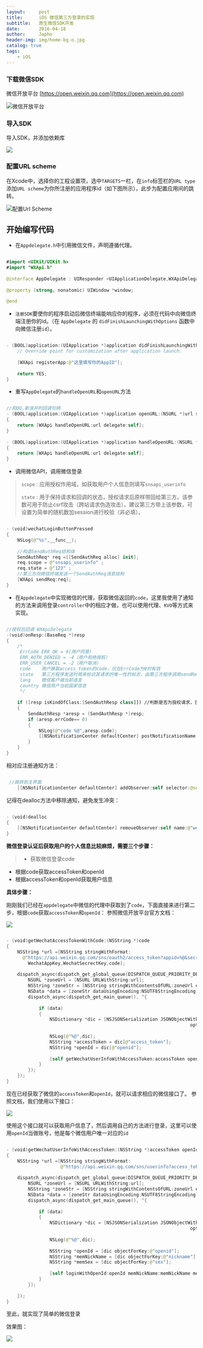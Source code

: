 ```yaml
---
layout:     post
title:      iOS 微信第三方登录的实现 
subtitle:   原生微信SDK开发
date:       2016-04-18
author:     Japho
header-img: img/home-bg-o.jpg
catalog: true
tags:
    - iOS
---
```


### 下载微信SDK

微信开放平台 [https://open.weixin.qq.com](https://open.weixin.qq.com)

![微信开放平台](http://upload-images.jianshu.io/upload_images/1269906-03c3fafce683fa65.png?imageMogr2/auto-orient/strip%7CimageView2/2/w/1240)

### 导入SDK

导入SDK，并添加依赖库

![](http://upload-images.jianshu.io/upload_images/1269906-4e5a0e9baf265421.png?imageMogr2/auto-orient/strip%7CimageView2/2/w/1240)

### 配置URL scheme

在Xcode中，选择你的工程设置项，选中`TARGETS`一栏，在`info`标签栏的`URL type`添加`URL scheme`为你所注册的应用程序id（如下图所示），此步为配置应用间的跳转。

![配置Url Scheme](http://upload-images.jianshu.io/upload_images/1269906-c20b3c9b67a92432.png?imageMogr2/auto-orient/strip%7CimageView2/2/w/1240)

## 开始编写代码

- 在`Appdelegate.h`中引用微信文件，声明遵循代理。

```swift

#import <UIKit/UIKit.h>  
#import "WXApi.h"  
  
@interface AppDelegate : UIResponder <UIApplicationDelegate,WXApiDelegate>  
  
@property (strong, nonatomic) UIWindow *window;  
  
@end


```

- `注册SDK`要使你的程序启动后微信终端能响应你的程序，必须在代码中向微信终端注册你的id。（在 `AppDelegate` 的 `didFinishLaunchingWithOptions` 函数中向微信注册`id`）。


```swift

- (BOOL)application:(UIApplication *)application didFinishLaunchingWithOptions:(NSDictionary *)launchOptions {  
    // Override point for customization after application launch.  
      
    [WXApi registerApp:@"这里填写你的AppID"];  
      
    return YES;  
}  


```

- 重写`AppDelegate`的`handleOpenURL`和`openURL`方法


```swift

//和QQ,新浪并列回调句柄  
- (BOOL)application:(UIApplication *)application openURL:(NSURL *)url sourceApplication:(NSString *)sourceApplication annotation:(id)annotation  
{  
    return [WXApi handleOpenURL:url delegate:self];  
}  
  
- (BOOL)application:(UIApplication *)application handleOpenURL:(NSURL *)url  
{  
    return [WXApi handleOpenURL:url delegate:self];  
}  


```

- 调用微信API，调用微信登录

>`scope` : 应用授权作用域，如获取用户个人信息则填写`snsapi_userinfo`
>
>`state` : 用于保持请求和回调的状态，授权请求后原样带回给第三方。该参数可用于防止csrf攻击（跨站请求伪造攻击），建议第三方带上该参数，可设置为简单的随机数加session进行校验（非必填）。

```swift

- (void)wechatLoginButtonPressed  
{  
    NSLog(@"%s",__func__);  
      
    //构造SendAuthReq结构体  
    SendAuthReq* req =[[SendAuthReq alloc] init];  
    req.scope = @"snsapi_userinfo" ;  
    req.state = @"123" ;  
    //第三方向微信终端发送一个SendAuthReq消息结构  
    [WXApi sendReq:req];  
}  

```

- 在`Appdelegate`中实现微信的代理，获取微信返回的`code`，这里我使用了通知的方法来调用登录`controller`中的相应才做，也可以使用代理、`KVO`等方式来实现。

```swift

//授权后回调 WXApiDelegate  
-(void)onResp:(BaseReq *)resp  
{  
    /* 
     ErrCode ERR_OK = 0(用户同意) 
     ERR_AUTH_DENIED = -4（用户拒绝授权） 
     ERR_USER_CANCEL = -2（用户取消） 
     code    用户换取access_token的code，仅在ErrCode为0时有效 
     state   第三方程序发送时用来标识其请求的唯一性的标志，由第三方程序调用sendReq时传入，由微信终端回传，state字符串长度不能超过1K 
     lang    微信客户端当前语言 
     country 微信用户当前国家信息 
     */  
  
    if ([resp isKindOfClass:[SendAuthResp class]]) //判断是否为授权请求，否则与微信支付等功能发生冲突  
    {  
        SendAuthResp *aresp = (SendAuthResp *)resp;  
        if (aresp.errCode== 0)  
        {  
            NSLog(@"code %@",aresp.code);  
            [[NSNotificationCenter defaultCenter] postNotificationName:@"wechatDidLoginNotification" object:self userInfo:@{@"code":aresp.code}];  
        }  
    }  
}  


```

相对应注册通知方法：

```swift

 //跳转到主界面
    [[NSNotificationCenter defaultCenter] addObserver:self selector:@selector(wechatDidLoginNotification:) name:@"wechatDidLoginNotification" object:nil];


```

记得在dealloc方法中移除通知，避免发生冲突：


```swift

- (void)dealloc  
{  
    [[NSNotificationCenter defaultCenter] removeObserver:self name:@"wechatDidLoginNotification" object:nil];  
}  


```

**微信登录认证后获取用户的个人信息比较麻烦，需要三个步骤：**

>- 获取微信登录code
- 根据code获取accessToken和openId
- 根据accessToken和openId获取用户信息

**具体步骤：**

刚刚我们已经在`appdelegate`中微信的代理中获取到了`code`，下面直接来进行第二步，根据`code`获取`accessToken`和`openId`：
参照微信开放平台官方文档：

![](http://upload-images.jianshu.io/upload_images/1269906-afc238a8d21aac3e.png?imageMogr2/auto-orient/strip%7CimageView2/2/w/1240)

```swift

- (void)getWechatAccessTokenWithCode:(NSString *)code  
{  
    NSString *url =[NSString stringWithFormat:  
      @"https://api.weixin.qq.com/sns/oauth2/access_token?appid=%@&secret=%@&code=%@&grant_type=authorization_code",  
        WechatAppKey,WechatSecrectKey,code];  
      
    dispatch_async(dispatch_get_global_queue(DISPATCH_QUEUE_PRIORITY_DEFAULT, 0), ^{  
        NSURL *zoneUrl = [NSURL URLWithString:url];  
        NSString *zoneStr = [NSString stringWithContentsOfURL:zoneUrl encoding:NSUTF8StringEncoding error:nil];  
        NSData *data = [zoneStr dataUsingEncoding:NSUTF8StringEncoding];  
        dispatch_async(dispatch_get_main_queue(), ^{  
              
            if (data)  
            {  
                NSDictionary *dic = [NSJSONSerialization JSONObjectWithData:data   
                                                                    options:NSJSONReadingMutableContainers error:nil];  
                  
                NSLog(@"%@",dic);  
                NSString *accessToken = dic[@"access_token"];  
                NSString *openId = dic[@"openid"];  
                  
                [self getWechatUserInfoWithAccessToken:accessToken openId:openId];  
            }  
        });  
    });  
}  


```

现在已经获取了微信的`accessToken`和`openId`，就可以请求相应的微信接口了。
参照文档，我们使用以下接口：

![](http://upload-images.jianshu.io/upload_images/1269906-4350c96c94ce8487.png?imageMogr2/auto-orient/strip%7CimageView2/2/w/1240)

使用这个接口就可以获取用户信息了，然后调用自己的方法进行登录，这里可以使用`openId`当做账号，他是每个微信用户唯一对应的`id`

```swift

- (void)getWechatUserInfoWithAccessToken:(NSString *)accessToken openId:(NSString *)openId  
{  
    NSString *url =[NSString stringWithFormat:  
                    @"https://api.weixin.qq.com/sns/userinfo?access_token=%@&openid=%@",accessToken,openId];  
      
    dispatch_async(dispatch_get_global_queue(DISPATCH_QUEUE_PRIORITY_DEFAULT, 0), ^{  
        NSURL *zoneUrl = [NSURL URLWithString:url];  
        NSString *zoneStr = [NSString stringWithContentsOfURL:zoneUrl encoding:NSUTF8StringEncoding error:nil];  
        NSData *data = [zoneStr dataUsingEncoding:NSUTF8StringEncoding];  
        dispatch_async(dispatch_get_main_queue(), ^{  
              
            if (data)  
            {  
                NSDictionary *dic = [NSJSONSerialization JSONObjectWithData:data   
                                                                    options:NSJSONReadingMutableContainers error:nil];  
                  
                NSLog(@"%@",dic);  
                  
                NSString *openId = [dic objectForKey:@"openid"];  
                NSString *memNickName = [dic objectForKey:@"nickname"];  
                NSString *memSex = [dic objectForKey:@"sex"];  
                  
                [self loginWithOpenId:openId memNickName:memNickName memSex:memSex];  
            }  
        });  
          
    });  
} 


```

至此，就实现了简单的微信登录

效果图：

![](http://upload-images.jianshu.io/upload_images/1269906-7adef59824ff8291.png?imageMogr2/auto-orient/strip%7CimageView2/2/w/1240)
